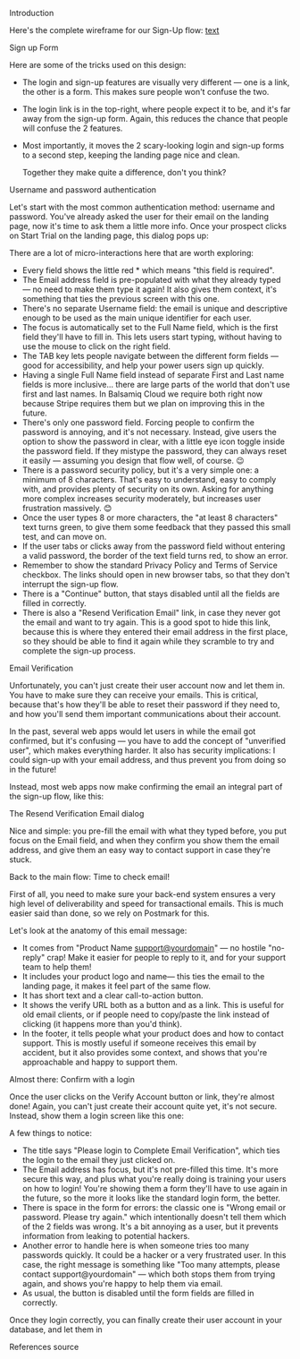 

Introduction

Here's the complete wireframe for our Sign-Up flow:
[text](registrationLogin.md)

Sign up Form



Here are some of the tricks used on this design:
- The login and sign-up features are visually very different — one is a link, the other is a form. This makes sure people won't confuse the two.
- The login link is in the top-right, where people expect it to be, and it's far away from the sign-up form. Again, this reduces the chance that people will confuse the 2 features.
- Most importantly, it moves the 2 scary-looking login and sign-up forms to a second step, keeping the landing page nice and clean.
  
  Together they make quite a difference, don't you think?

Username and password authentication


Let's start with the most common authentication method: username and password. You've already asked the user for their email on the landing page, now it's time to ask them a little more info. Once your prospect clicks on Start Trial on the landing page, this dialog pops up:


There are a lot of micro-interactions here that are worth exploring:

- Every field shows the little red * which means "this field is required".
- The Email address field is pre-populated with what they already typed — no need to make them type it again! It also gives them context, it's something that ties the previous screen with this one.
- There's no separate Username field: the email is unique and descriptive enough to be used as the main unique identifier for each user.
- The focus is automatically set to the Full Name field, which is the first field they'll have to fill in. This lets users start typing, without having to use the mouse to click on the right field.
- The TAB key lets people navigate between the different form fields — good for accessibility, and help your power users sign up quickly.
- Having a single Full Name field instead of separate First and Last name fields is more inclusive... there are large parts of the world that don't use first and last names. In Balsamiq Cloud we require both right now because Stripe requires them but we plan on improving this in the future.
- There's only one password field. Forcing people to confirm the password is annoying, and it's not necessary. Instead, give users the option to show the password in clear, with a little eye icon toggle inside the password field. If they mistype the password, they can always reset it easily — assuming you design that flow well, of course. 😉
- There is a password security policy, but it's a very simple one: a minimum of 8 characters. That's easy to understand, easy to comply with, and provides plenty of security on its own. Asking for anything more complex increases security moderately, but increases user frustration massively. 😊
- Once the user types 8 or more characters, the "at least 8 characters" text turns green, to give them some feedback that they passed this small test, and can move on.
- If the user tabs or clicks away from the password field without entering a valid password, the border of the text field turns red, to show an error.
- Remember to show the standard Privacy Policy and Terms of Service checkbox. The links should open in new browser tabs, so that they don't interrupt the sign-up flow.
- There is a "Continue" button, that stays disabled until all the fields are filled in correctly.
- There is also a "Resend Verification Email" link, in case they never got the email and want to try again. This is a good spot to hide this link, because this is where they entered their email address in the first place, so they should be able to find it again while they scramble to try and complete the sign-up process.

Email Verification

Unfortunately, you can't just create their user account now and let them in. You have to make sure they can receive your emails. This is critical, because that's how they'll be able to reset their password if they need to, and how you'll send them important communications about their account.

In the past, several web apps would let users in while the email got confirmed, but it's confusing — you have to add the concept of "unverified user", which makes everything harder. It also has security implications: I could sign-up with your email address, and thus prevent you from doing so in the future!


Instead, most web apps now make confirming the email an integral part of the sign-up flow, like this:






The Resend Verification Email dialog



Nice and simple: you pre-fill the email with what they typed before, you put focus on the Email field, and when they confirm you show them the email address, and give them an easy way to contact support in case they're stuck.

Back to the main flow: Time to check email!

First of all, you need to make sure your back-end system ensures a very high level of deliverability and speed for transactional emails. This is much easier said than done, so we rely on Postmark for this.


Let's look at the anatomy of this email message:

- It comes from "Product Name <support@yourdomain>" — no hostile "no-reply" crap! Make it easier for people to reply to it, and for your support team to help them!
- It includes your product logo and name— this ties the email to the landing page, it makes it feel part of the same flow.
- It has short text and a clear call-to-action button.
- It shows the verify URL both as a button and as a link. This is useful for old email clients, or if people need to copy/paste the link instead of clicking (it happens more than you'd think).
- In the footer, it tells people what your product does and how to contact support. This is mostly useful if someone receives this email by accident, but it also provides some context, and shows that you're approachable and happy to support them.

Almost there: Confirm with a login

Once the user clicks on the Verify Account button or link, they're almost done!
Again, you can't just create their account quite yet, it's not secure. Instead, show them a login screen like this one:



A few things to notice:
- The title says "Please login to Complete Email Verification", which ties the login to the email they just clicked on.
- The Email address has focus, but it's not pre-filled this time. It's more secure this way, and plus what you're really doing is training your users on how to login! You're showing them a form they'll have to use again in the future, so the more it looks like the standard login form, the better.
- There is space in the form for errors: the classic one is "Wrong email or password. Please try again." which intentionally doesn't tell them which of the 2 fields was wrong. It's a bit annoying as a user, but it prevents information from leaking to potential hackers.
- Another error to handle here is when someone tries too many passwords quickly. It could be a hacker or a very frustrated user. In this case, the right message is something like "Too many attempts, please contact support@yourdomain" — which both stops them from trying again, and shows you're happy to help them via email.
- As usual, the button is disabled until the form fields are filled in correctly.

Once they login correctly, you can finally create their user account in your database, and let them in


References
source
